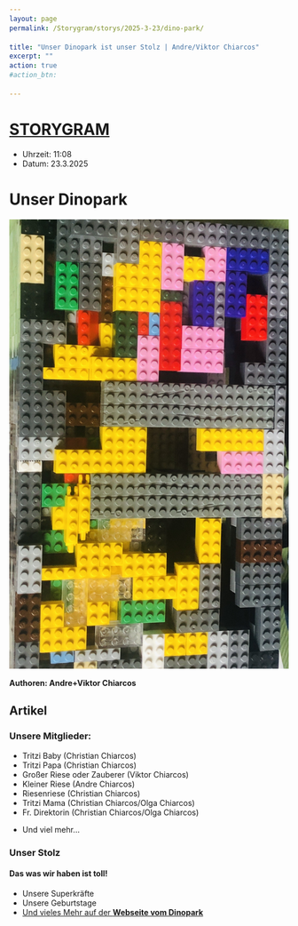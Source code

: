 ```yaml
---
layout: page
permalink: /Storygram/storys/2025-3-23/dino-park/

title: "Unser Dinopark ist unser Stolz | Andre/Viktor Chiarcos"
excerpt: ""
action: true
#action_btn:

---
```

# [STORYGRAM](/Storygram)
- Uhrzeit: 11:08
- Datum: 23.3.2025

# Unser Dinopark
![](/Storygram/IMG_0001.JPG)

**Authoren: Andre+Viktor Chiarcos**

## Artikel 
### Unsere Mitglieder:
- Tritzi Baby (Christian Chiarcos)
- Tritzi Papa (Christian Chiarcos)
- Großer Riese oder Zauberer (Viktor Chiarcos)
- Kleiner Riese (Andre Chiarcos)
- Riesenriese (Christian Chiarcos)
- Tritzi Mama (Christian Chiarcos/Olga Chiarcos)
- Fr. Direktorin (Christian Chiarcos/Olga Chiarcos)
+ Und viel mehr...

### Unser Stolz
#### Das was wir haben ist toll!
+ Unsere Superkräfte
+ Unsere Geburtstage
+ [Und vieles Mehr auf der **Webseite vom Dinopark**](https://viktor-chiarcos.github.io/dino-park)
